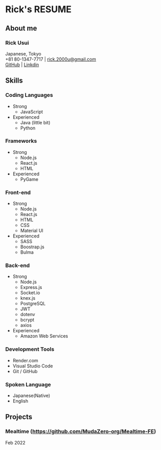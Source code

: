 # Rick's RESUME

## About me

### Rick Usui
Japanese, Tokyo <br>
+81 80-1347-7717 | rick.2000u@gmail.com <br>
[GitHub](https://github.com/Ricccck) | [Linkdin](https://www.linkedin.com/in/ricccck-usui/)

## Skills
### Coding Languages
- Strong
    - JavaScript
- Experienced 
    - Java (little bit)
    - Python

### Frameworks
- Strong
    - Node.js
    - React.js
    - HTML
- Experienced
    - PyGame

### Front-end
- Strong
    - Node.js
    - React.js
    - HTML
    - CSS
    - Material UI
 - Experienced
    - SASS
    - Boostrap.js
    - Bulma

### Back-end
- Strong
    - Node.js
    - Express.js
    - Socket.io
    - knex.js
    - PostgreSQL
    - JWT
    - dotenv
    - bcrypt
    - axios
- Experienced
    - Amazon Web Services

### Development Tools
- Render.com
- Visual Studio Code
- Git / GitHub

### Spoken Language
- Japanese(Native)
- English

## Projects
### Mealtime (https://github.com/MudaZero-org/Mealtime-FE)
Feb 2022

